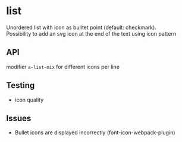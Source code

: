 # list

Unordered list with icon as bulltet point (default: checkmark).  
Possibility to add an svg icon at the end of the text using icon pattern

## API

modifier `a-list-mix` for different icons per line

## Testing

* icon quality

## Issues

* Bullet icons are displayed incorrectly (font-icon-webpack-plugin)
